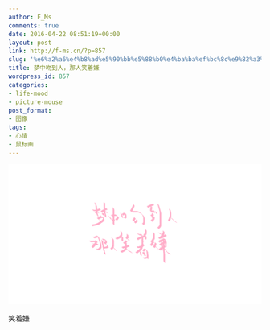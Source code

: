 ```yaml
---
author: F_Ms
comments: true
date: 2016-04-22 08:51:19+00:00
layout: post
link: http://f-ms.cn/?p=857
slug: '%e6%a2%a6%e4%b8%ad%e5%90%bb%e5%88%b0%e4%ba%ba%ef%bc%8c%e9%82%a3%e4%ba%ba%e7%ac%91%e7%9d%80%e5%ab%8c'
title: 梦中吻到人，那人笑着嫌
wordpress_id: 857
categories:
- life-mood
- picture-mouse
post_format:
- 图像
tags:
- 心情
- 鼠标画
---
```


![梦中吻到人，那人笑着嫌_20160421](/img/post/wp/2016/04/梦中吻到人，那人笑着嫌_20160421.png)


笑着嫌
